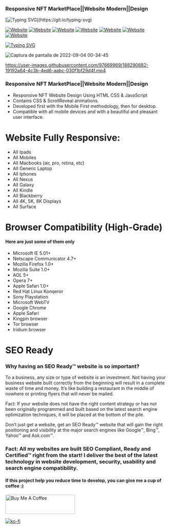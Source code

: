 ### Responsive NFT MarketPlace||Website Modern||Design

[![Typing SVG](https://readme-typing-svg.herokuapp.com?font=Courier+new&color=%23808080&size=30&width=1000&duration=6969&lines=HEY+WELCOME+I'm+TMCyber+[FULL+Stack+Developer]!)](https://git.io/typing-svg)


[![Website](https://img.shields.io/badge/-BLOG-yellowgreen?style=for-the-badge&logo=WORDPRESS)](https://www.tmcybers.com/)
[![Website](https://img.shields.io/badge/-MEDIUM-orange?style=for-the-badge&logo=MEDIUM)](https://medium.com/@tmcybers)
[![Website](https://img.shields.io/badge/-TWITTER-yellow?style=for-the-badge&logo=TWITTER)](https://twitter.com/TMerisan)
[![Website](https://img.shields.io/badge/-KEYBASE-red?style=for-the-badge&logo=KEYBASE)](https://keybase.io/tmcybers)
[![Website](https://img.shields.io/badge/-WAKATIME-lightgrey?style=for-the-badge&logo=WAKATIME)](https://wakatime.com/@tmcyber)
[![Website](https://img.shields.io/badge/-KO--FI-blue?style=for-the-badge&logo=KO-FI)](https://ko-fi.com/tmcyber)
[![Website](https://img.shields.io/badge/-BUY%20MY%20SERVICES-orange?style=for-the-badge&logo=COFFEE)](https://github.com/sponsors/tmcybers)

[![Typing SVG](https://readme-typing-svg.herokuapp.com?multiline=true&width=500&lines=Consider+Support+me+on+Ko-Fi+++++++++++)](https://git.io/typing-svg)


![Captura de pantalla de 2022-09-04 00-34-45](https://user-images.githubusercontent.com/97669969/188290629-f9d1b42c-dca0-4333-bad1-d3f309356a8a.png)


https://user-images.githubusercontent.com/97669969/188290682-19192a64-4c3b-4ed6-aabc-030f1bf29d4f.mp4





### Responsive NFT MarketPlace||Website Modern||Design

- Responsive NFT Website Design Using HTML CSS & JavaScript
- Contains CSS & ScrollReveal animations.
- Developed first with the Mobile First methodology, then for desktop.
- Compatible with all mobile devices and with a beautiful and pleasant user interface.



# Website Fully Responsive:

* All Ipads
* All Mobiles 
* All Macbooks (air, pro, retina, etc)
* All Generic Laptop
* All Iphones
* All Nexus
* All Galaxy
* All Kindle
* All Blackberry
* All 4K, 5K, 8K Displays
* All Surface


# Browser Compatibility (High-Grade)

#### Here are just some of them only



* Microsoft IE 5.01+
* Netscape Communicator 4.7+
* Mozilla Firefox 1.0+
* Mozilla Suite 1.0+
* AOL 5+
* Opera 7+
* Apple Safari 1.0+
* Red Hat Linux Konqeror
* Sony Playstation
* Microsoft WebTV
* Google Chrome
* Apple Safari
* Kingpin browser
* Tor browser
* Iridium browser


# SEO Ready 

### Why having an SEO Ready™ website is so important?
To a business, any size or type of website is an investment. Not having your business website built correctly from the beginning will result in a complete waste of time and money. It’s like building a restaurant in the middle of nowhere or printing flyers that will never be mailed.

Fact: If your website does not have the right content strategy or has not been originally programmed and built based on the latest search engine optimization techniques, it will be placed at the bottom of the pile.

Don’t just get a website, get an SEO Ready™ website that will gain the right positioning and visibility at the major search engines like Google™, Bing™, Yahoo™ and Ask.com™.

### Fact: All my websites are built SEO Compliant, Ready and Certified™ right from the start! I deliver the best of the latest technology in website development, security, usability and search engine compatibility.


#### If this project help you reduce time to develop, you can give me a cup of coffee :)




<a href="https://www.buymeacoffee.com/tonymerisan" target="_blank"><img src="https://cdn.buymeacoffee.com/buttons/v2/default-yellow.png" alt="Buy Me A Coffee" style="height: 60px !important;width: 217px !important;" ></a>


[![ko-fi](https://ko-fi.com/img/githubbutton_sm.svg)](https://ko-fi.com/E1E1EBFQ3)
